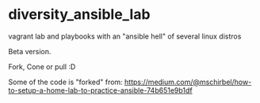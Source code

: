 # diversity_ansible_lab
vagrant lab and playbooks with an "ansible hell" of several linux distros

Beta version.

Fork, Cone or pull :D


Some of the code is "forked" from:
https://medium.com/@mschirbel/how-to-setup-a-home-lab-to-practice-ansible-74b651e9b1df
